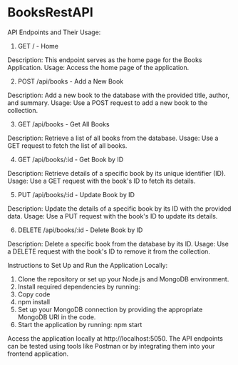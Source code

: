 # BooksRestAPI

API Endpoints and Their Usage:

1. GET / - Home

Description: This endpoint serves as the home page for the Books Application.
Usage: Access the home page of the application.

2. POST /api/books - Add a New Book

Description: Add a new book to the database with the provided title, author, and summary.
Usage: Use a POST request to add a new book to the collection.

3. GET /api/books - Get All Books

Description: Retrieve a list of all books from the database.
Usage: Use a GET request to fetch the list of all books.

4. GET /api/books/:id - Get Book by ID

Description: Retrieve details of a specific book by its unique identifier (ID).
Usage: Use a GET request with the book's ID to fetch its details.

5. PUT /api/books/:id - Update Book by ID

Description: Update the details of a specific book by its ID with the provided data.
Usage: Use a PUT request with the book's ID to update its details.

6. DELETE /api/books/:id - Delete Book by ID

Description: Delete a specific book from the database by its ID.
Usage: Use a DELETE request with the book's ID to remove it from the collection.




Instructions to Set Up and Run the Application Locally:

1. Clone the repository or set up your Node.js and MongoDB environment.
2. Install required dependencies by running:
3. Copy code
4. npm install
5. Set up your MongoDB connection by providing the appropriate MongoDB URI in the code.
6. Start the application by running: npm start
   
Access the application locally at http://localhost:5050. The API endpoints can be tested using tools like Postman or by integrating them into your frontend application.
